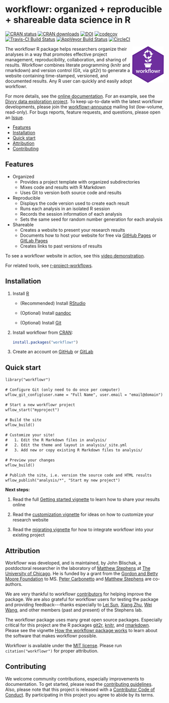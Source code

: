 # workflowr: organized + reproducible + shareable data science in R

[![CRAN status](https://www.r-pkg.org/badges/version/workflowr)](https://cran.r-project.org/package=workflowr)
[![CRAN downloads](https://cranlogs.r-pkg.org/badges/workflowr)](https://cran.r-project.org/package=workflowr)
[![DOI](https://zenodo.org/badge/75893305.svg)](https://zenodo.org/badge/latestdoi/75893305)
[![codecov](https://codecov.io/gh/jdblischak/workflowr/branch/master/graph/badge.svg)](https://codecov.io/gh/jdblischak/workflowr)
[![Travis-CI Build Status](https://travis-ci.org/jdblischak/workflowr.svg?branch=master)](https://travis-ci.org/jdblischak/workflowr)
[![AppVeyor Build Status](https://ci.appveyor.com/api/projects/status/github/jdblischak/workflowr?branch=master&svg=true)](https://ci.appveyor.com/project/jdblischak/workflowr)
[![CircleCI](https://circleci.com/gh/jdblischak/workflowr/tree/master.svg?style=svg)](https://circleci.com/gh/jdblischak/workflowr/tree/master)

<img src="https://raw.githubusercontent.com/workflowr/workflowr-assets/master/img/hex-workflowr.png" alt="hex sticker for workflowr R package" align="right" width="100px">

The workflowr R package helps researchers organize their analyses in a way that
promotes effective project management, reproducibility, collaboration, and
sharing of results. Workflowr combines literate programming (knitr and
rmarkdown) and version control (Git, via git2r) to generate a website containing
time-stamped, versioned, and documented results. Any R user can quickly and
easily adopt workflowr.

For more details, see the [online documentation][workflowr-docs]. For an
example, see the [Divvy data exploration project][divvy]. To keep up-to-date
with the latest workflowr developments, please join the [workflowr-announce][]
mailing list (low-volume, read-only). For bugs reports, feature requests, and
questions, please open an [Issue][issues].

[workflowr-announce]: https://groups.google.com/forum/#!forum/workflowr-announce

* [Features](#features)
* [Installation](#installation)
* [Quick start](#quick-start)
* [Attribution](#attribution)
* [Contributing](#contributing)

## Features

* Organized
    * Provides a project template with organized subdirectories
    * Mixes code and results with R Markdown
    * Uses Git to version both source code and results
* Reproducible
    * Displays the code version used to create each result
    * Runs each analysis in an isolated R session
    * Records the session information of each analysis
    * Sets the same seed for random number generation for each analysis
* Shareable
    * Creates a website to present your research results
    * Documents how to host your website for free via [GitHub Pages][] or
    [GitLab Pages][]
    * Creates links to past versions of results

To see a workflowr website in action, see this [video demonstration][video].

For related tools, see [r-project-workflows][].

## Installation

1. Install [R][r]

    * (Recommended) Install [RStudio][rstudio]

    * (Optional) Install [pandoc][pandoc-install]

    * (Optional) Install [Git][git]

1. Install workflowr from [CRAN][cran]:

    ```r
    install.packages("workflowr")
    ```

1. Create an account on [GitHub][gh] or [GitLab][gl]

## Quick start

```
library("workflowr")

# Configure Git (only need to do once per computer)
wflow_git_config(user.name = "Full Name", user.email = "email@domain")

# Start a new workflowr project
wflow_start("myproject")

# Build the site
wflow_build()

# Customize your site!
#   1. Edit the R Markdown files in analysis/
#   2. Edit the theme and layout in analysis/_site.yml
#   3. Add new or copy existing R Markdown files to analysis/

# Preview your changes
wflow_build()

# Publish the site, i.e. version the source code and HTML results
wflow_publish("analysis/*", "Start my new project")
```

**Next steps:**

1. Read the full [Getting started vignette][vig-start] to learn how to share
your results online

1. Read the [customization vignette][vig-custom] for ideas on how to customize
your research website

1. Read the [migrating vignette][vig-migrating] for how to integrate workflowr
into your existing project

## Attribution

Workflowr was developed, and is maintained, by John Blischak, a postdoctoral
researcher in the laboratory of [Matthew Stephens][stephens] at [The University
of Chicago][uchicago]. He is funded by a grant from the [Gordon and Betty Moore
Foundation][moore] to MS. [Peter Carbonetto][pcarbo] and [Matthew
Stephens][stephens] are co-authors.

We are very thankful to workflowr [contributors][] for helping improve the
package. We are also grateful for workflowr users for testing the package and
providing feedback---thanks especially to [Lei Sun][lsun], [Xiang
Zhu][xiangzhu], [Wei Wang][nkweiwang], and other members (past and present) of
the Stephens lab.

The workflowr package uses many great open source packages. Especially critical
for this project are the R packages [git2r][], [knitr][], and [rmarkdown][].
Please see the vignette [How the workflowr package works][vig-details] to learn
about the software that makes workflowr possible.

Workflowr is available under the [MIT license][MIT]. Please run
`citation("workflowr")` for proper attribution.

## Contributing

We welcome community contributions, especially improvements to documentation. To
get started, please read the [contributing guidelines](CONTRIBUTING.md).
Also, please note that this project is released with a [Contributor Code of
Conduct](CODE_OF_CONDUCT.md). By participating in this project you agree to
abide by its terms.

[contributors]: https://github.com/jdblischak/workflowr/graphs/contributors
[cran]: https://cran.r-project.org/package=workflowr
[divvy]: https://stephenslab.github.io/wflow-divvy/
[gh]: https://github.com
[gl]: https://gitlab.com
[git]: https://git-scm.com/
[git2r]: https://cran.r-project.org/web/packages/git2r/index.html
[GitHub Pages]: https://pages.github.com/
[GitLab Pages]: https://about.gitlab.com/product/pages/
[issues]: https://github.com/jdblischak/workflowr/issues
[knitr]: https://github.com/yihui/knitr
[lsun]: https://github.com/LSun
[MIT]: https://opensource.org/licenses/mit-license.php
[moore]: https://www.moore.org/
[nkweiwang]: https://github.com/NKweiwang
[pandoc]: http://pandoc.org
[pandoc-install]: https://github.com/rstudio/rmarkdown/blob/master/PANDOC.md
[pcarbo]: https://pcarbo.github.io/
[r]: http://cran.r-project.org
[rmarkdown]: http://rmarkdown.rstudio.com/
[r-project-workflows]: https://github.com/jdblischak/r-project-workflows#readme
[rstudio]: https://www.rstudio.com/products/rstudio/download/
[stephens]: http://stephenslab.uchicago.edu/
[uchicago]: http://www.uchicago.edu/
[video]: https://www.youtube.com/watch?v=O1wv94sZfvE
[vig-custom]: https://jdblischak.github.io/workflowr/articles/wflow-02-customization.html
[vig-details]: https://jdblischak.github.io/workflowr/articles/wflow-04-how-it-works.html
[vig-migrating]: https://jdblischak.github.io/workflowr/articles/wflow-03-migrating.html
[vig-start]: https://jdblischak.github.io/workflowr/articles/wflow-01-getting-started.html
[workflowr-docs]: https://jdblischak.github.io/workflowr/
[xiangzhu]: https://github.com/xiangzhu
